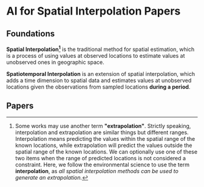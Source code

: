 # AI for Spatial Interpolation Papers

## Foundations
**Spatial Interpolation[^1]** is the traditional method for spatial estimation, which is a process of using values at observed locations to estimate values at unobserved ones in geographic space.

**Spatiotemporal Interpolation** is an extension of spatial interpolation, which adds a time dimension to spatial data and estimates values at unobserved locations given the observations from sampled locations **during a period**.

[^1]: Some works may use another term **"extrapolation"**. Strictly speaking, interpolation and extrapolation are similar things but different ranges. Interpolation means predicting the values within the spatial range of the known locations, while extrapolation will predict the values outside the spatial range of the known locations.
We can optionally use one of these two items when the range of predicted locations is not considered a constraint.
Here, we follow the environmental science[^2] to use the term **interpolation**, as *all spatial interpolation methods can be used to generate an extrapolation.* 
[^2]: Li, Jin, and Andrew D. Heap. "A review of spatial interpolation methods for environmental scientists." (2008): 137-145.


## Papers
